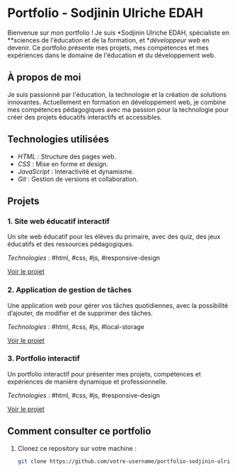 # Portfolio - Sodjinin Ulriche EDAH

Bienvenue sur mon portfolio ! Je suis *Sodjinin Ulriche EDAH, spécialiste en **sciences de l'éducation et de la formation, et **développeur web* en devenir. Ce portfolio présente mes projets, mes compétences et mes expériences dans le domaine de l'éducation et du développement web.

## À propos de moi

Je suis passionné par l'éducation, la technologie et la création de solutions innovantes. Actuellement en formation en développement web, je combine mes compétences pédagogiques avec ma passion pour la technologie pour créer des projets éducatifs interactifs et accessibles.

## Technologies utilisées

- *HTML* : Structure des pages web.
- *CSS* : Mise en forme et design.
- *JavaScript* : Interactivité et dynamisme.
- *Git* : Gestion de versions et collaboration.

## Projets

### 1. Site web éducatif interactif
Un site web éducatif pour les élèves du primaire, avec des quiz, des jeux éducatifs et des ressources pédagogiques.

*Technologies :* #html, #css, #js, #responsive-design

[Voir le projet](#)

### 2. Application de gestion de tâches
Une application web pour gérer vos tâches quotidiennes, avec la possibilité d’ajouter, de modifier et de supprimer des tâches.

*Technologies :* #html, #css, #js, #local-storage

[Voir le projet](#)

### 3. Portfolio interactif
Un portfolio interactif pour présenter mes projets, compétences et expériences de manière dynamique et professionnelle.

*Technologies :* #html, #css, #js, #responsive-design

[Voir le projet](#)

## Comment consulter ce portfolio

1. Clonez ce repository sur votre machine :
   ```bash
   git clone https://github.com/votre-username/portfolio-sodjinin-ulriche-edah.git 
